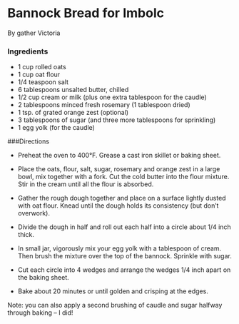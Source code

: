 # Bannock Bread for Imbolc

By gather Victoria 

### Ingredients
* 1 cup rolled oats
* 1 cup oat flour
* 1/4 teaspoon salt
* 6 tablespoons unsalted butter, chilled
* 1/2 cup cream or milk (plus one extra tablespoon for the caudle)
* 2 tablespoons minced fresh rosemary (1 tablespoon dried)
* 1 tsp. of grated orange zest (optional)
* 3 tablespoons of sugar (and three more tablespoons for sprinkling)
* 1 egg yolk (for the caudle)

###Directions

* Preheat the oven to 400°F. Grease a cast iron skillet or baking sheet.

* Place the oats, flour, salt, sugar, rosemary and orange zest in a large bowl, mix together with a fork. Cut the cold butter into the flour mixture. Stir in the cream until all the flour is absorbed.

* Gather the rough dough together and place on a surface lightly dusted with oat flour. Knead until the dough holds its consistency (but don’t overwork).

* Divide the dough in half and roll out each half into a circle about 1/4 inch thick.

* In small jar, vigorously mix your egg yolk with a tablespoon of cream. Then brush the mixture over the top of the bannock. Sprinkle with sugar.

* Cut each circle into 4 wedges and arrange the wedges 1/4 inch apart on the baking sheet.

* Bake about 20 minutes or until golden and crisping at the edges.

Note: you can also apply a second brushing of caudle and sugar halfway through baking – I did!
